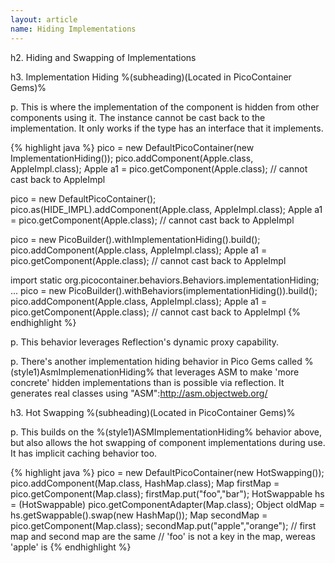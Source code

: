 ```yaml
---
layout: article
name: Hiding Implementations
---
```


h2. Hiding and Swapping of Implementations

h3. Implementation Hiding %(subheading)(Located in PicoContainer Gems)% 

p. This is where the implementation of the component is hidden from other components using it. The instance cannot be cast back to the implementation. It only works if the type has an interface that it implements.

{% highlight java %}
pico = new DefaultPicoContainer(new ImplementationHiding());
pico.addComponent(Apple.class, AppleImpl.class);
Apple a1 = pico.getComponent(Apple.class); // cannot cast back to AppleImpl

pico = new DefaultPicoContainer();
pico.as(HIDE_IMPL).addComponent(Apple.class, AppleImpl.class);
Apple a1 = pico.getComponent(Apple.class); // cannot cast back to AppleImpl

pico = new PicoBuilder().withImplementationHiding().build();
pico.addComponent(Apple.class, AppleImpl.class);
Apple a1 = pico.getComponent(Apple.class); // cannot cast back to AppleImpl

import static org.picocontainer.behaviors.Behaviors.implementationHiding; 
... 
pico = new PicoBuilder().withBehaviors(implementationHiding()).build();
pico.addComponent(Apple.class, AppleImpl.class);
Apple a1 = pico.getComponent(Apple.class); // cannot cast back to AppleImpl
{% endhighlight %}

p. This behavior leverages Reflection's dynamic proxy capability.

p. There's another implementation hiding behavior in Pico Gems called %(style1)AsmImplemenationHiding% that leverages ASM to make 'more concrete' hidden implementations than is possible via reflection. It generates real classes using "ASM":http://asm.objectweb.org/ 

h3. Hot Swapping %(subheading)(Located in PicoContainer Gems)% 

p. This builds on the %(style1)ASMImplementationHiding% behavior above, but also allows the hot swapping of component implementations during use. It has implicit caching behavior too.

{% highlight java %}
pico = new DefaultPicoContainer(new HotSwapping());
pico.addComponent(Map.class, HashMap.class);
Map firstMap = pico.getComponent(Map.class);
firstMap.put("foo","bar"); 
HotSwappable hs = (HotSwappable) pico.getComponentAdapter(Map.class); 
Object oldMap = hs.getSwappable().swap(new HashMap());
Map secondMap = pico.getComponent(Map.class); 
secondMap.put("apple","orange"); 
// first map and second map are the same 
// 'foo' is not a key in the map, wereas 'apple' is
{% endhighlight %}